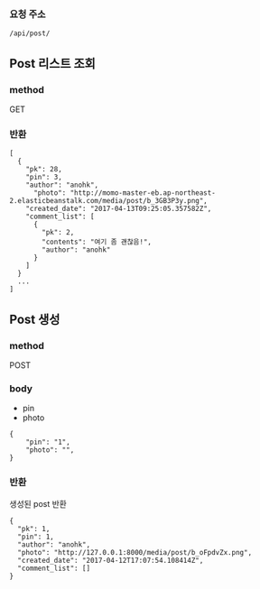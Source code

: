 
### 요청 주소

```
/api/post/
```

## Post 리스트 조회

### method

GET

### 반환

```
[
  {
    "pk": 28,
    "pin": 3,
    "author": "anohk",
      "photo": "http://momo-master-eb.ap-northeast-2.elasticbeanstalk.com/media/post/b_3GB3P3y.png",
    "created_date": "2017-04-13T09:25:05.357582Z",
    "comment_list": [
      {
        "pk": 2,
        "contents": "여기 좀 괜찮음!",
        "author": "anohk"
      }
    ]
  }
  ...
]
```

## Post 생성

### method

POST

### body

- pin
- photo

```
{
    "pin": "1",
    "photo": "",
}
```

### 반환

생성된 post 반환

```
{
  "pk": 1,
  "pin": 1,
  "author": "anohk",
  "photo": "http://127.0.0.1:8000/media/post/b_oFpdvZx.png",
  "created_date": "2017-04-12T17:07:54.108414Z",
  "comment_list": []
}
```





